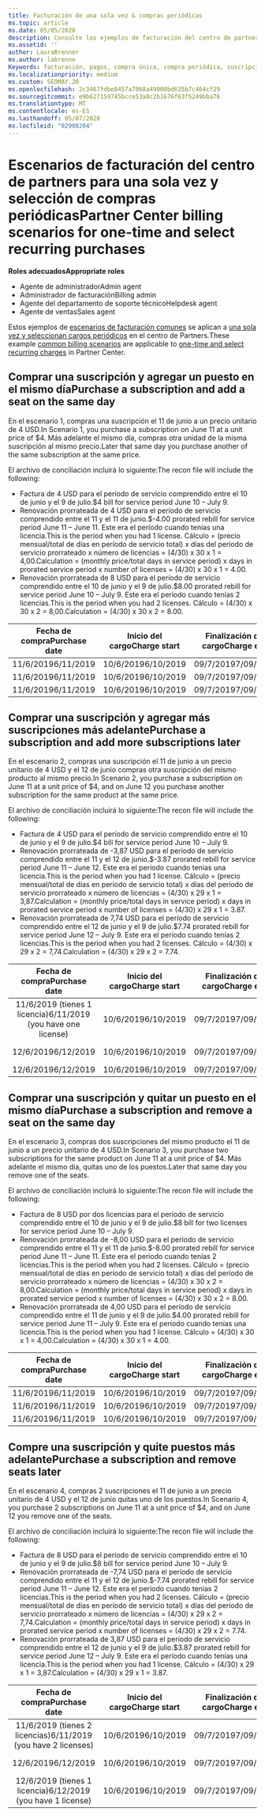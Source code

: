 ```yaml
---
title: Facturación de una sola vez & compras periódicas
ms.topic: article
ms.date: 05/05/2020
description: Consulte los ejemplos de facturación del centro de partners para una sola vez y seleccione compras periódicas; al adquirir suscripciones, agregar más suscripciones, agregar o quitar puestos.
ms.assetid: ''
author: LauraBrenner
ms.author: labrenne
Keywords: facturación, pagos, compra única, compra periódica, suscripciones, puestos
ms.localizationpriority: medium
ms.custom: SEOMAY.20
ms.openlocfilehash: 2c3467fdbe8457a7068a49000bd635b7c464cf29
ms.sourcegitcommit: e9b627159745bcce53a8c2b1676f63f5249bba76
ms.translationtype: MT
ms.contentlocale: es-ES
ms.lasthandoff: 05/07/2020
ms.locfileid: "82908204"
---
```

# <a name="partner-center-billing-scenarios-for-one-time-and-select-recurring-purchases"></a><span data-ttu-id="c6e18-104">Escenarios de facturación del centro de partners para una sola vez y selección de compras periódicas</span><span class="sxs-lookup"><span data-stu-id="c6e18-104">Partner Center billing scenarios for one-time and select recurring purchases</span></span>

<span data-ttu-id="c6e18-105">**Roles adecuados**</span><span class="sxs-lookup"><span data-stu-id="c6e18-105">**Appropriate roles**</span></span>

- <span data-ttu-id="c6e18-106">Agente de administrador</span><span class="sxs-lookup"><span data-stu-id="c6e18-106">Admin agent</span></span>
- <span data-ttu-id="c6e18-107">Administrador de facturación</span><span class="sxs-lookup"><span data-stu-id="c6e18-107">Billing admin</span></span>
- <span data-ttu-id="c6e18-108">Agente del departamento de soporte técnico</span><span class="sxs-lookup"><span data-stu-id="c6e18-108">Helpdesk agent</span></span>
- <span data-ttu-id="c6e18-109">Agente de ventas</span><span class="sxs-lookup"><span data-stu-id="c6e18-109">Sales agent</span></span>

<span data-ttu-id="c6e18-110">Estos ejemplos de [escenarios de facturación comunes](common-billing-scenarios.md) se aplican a [una sola vez y seleccionan cargos periódicos](one-time-and-recurring-billing.md) en el centro de Partners.</span><span class="sxs-lookup"><span data-stu-id="c6e18-110">These example [common billing scenarios](common-billing-scenarios.md) are applicable to [one-time and select recurring charges](one-time-and-recurring-billing.md) in Partner Center.</span></span>

## <a name="purchase-a-subscription-and-add-a-seat-on-the-same-day"></a><span data-ttu-id="c6e18-111">Comprar una suscripción y agregar un puesto en el mismo día</span><span class="sxs-lookup"><span data-stu-id="c6e18-111">Purchase a subscription and add a seat on the same day</span></span>

<span data-ttu-id="c6e18-112">En el escenario 1, compras una suscripción el 11 de junio a un precio unitario de 4 USD.</span><span class="sxs-lookup"><span data-stu-id="c6e18-112">In Scenario 1, you purchase a subscription on June 11 at a unit price of $4.</span></span> <span data-ttu-id="c6e18-113">Más adelante el mismo día, compras otra unidad de la misma suscripción al mismo precio.</span><span class="sxs-lookup"><span data-stu-id="c6e18-113">Later that same day you purchase another of the same subscription at the same price.</span></span>

<span data-ttu-id="c6e18-114">El archivo de conciliación incluirá lo siguiente:</span><span class="sxs-lookup"><span data-stu-id="c6e18-114">The recon file will include the following:</span></span>

- <span data-ttu-id="c6e18-115">Factura de 4 USD para el período de servicio comprendido entre el 10 de junio y el 9 de julio.</span><span class="sxs-lookup"><span data-stu-id="c6e18-115">$4 bill for service period June 10 – July 9.</span></span>
- <span data-ttu-id="c6e18-116">Renovación prorrateada de 4 USD para el período de servicio comprendido entre el 11 y el 11 de junio.</span><span class="sxs-lookup"><span data-stu-id="c6e18-116">$-4.00 prorated rebill for service period June 11 – June 11.</span></span> <span data-ttu-id="c6e18-117">Este era el período cuando tenías una licencia.</span><span class="sxs-lookup"><span data-stu-id="c6e18-117">This is the period when you had 1 license.</span></span> <span data-ttu-id="c6e18-118">Cálculo = (precio mensual/total de días en período de servicio total) x días del período de servicio prorrateado x número de licencias = (4/30) x 30 x 1 = 4,00.</span><span class="sxs-lookup"><span data-stu-id="c6e18-118">Calculation = (monthly price/total days in service period) x days in prorated service period x number of licenses = (4/30) x 30 x 1 = 4.00.</span></span>
- <span data-ttu-id="c6e18-119">Renovación prorrateada de 8 USD para el período de servicio comprendido entre el 10 de junio y el 9 de julio.</span><span class="sxs-lookup"><span data-stu-id="c6e18-119">$8.00 prorated rebill for service period June 10 – July 9.</span></span> <span data-ttu-id="c6e18-120">Este era el período cuando tenías 2 licencias.</span><span class="sxs-lookup"><span data-stu-id="c6e18-120">This is the period when you had 2 licenses.</span></span> <span data-ttu-id="c6e18-121">Cálculo = (4/30) x 30 x 2 = 8,00.</span><span class="sxs-lookup"><span data-stu-id="c6e18-121">Calculation = (4/30) x 30 x 2 = 8.00.</span></span>

|<span data-ttu-id="c6e18-122">**Fecha de compra**</span><span class="sxs-lookup"><span data-stu-id="c6e18-122">**Purchase date**</span></span>   |<span data-ttu-id="c6e18-123">**Inicio del cargo**</span><span class="sxs-lookup"><span data-stu-id="c6e18-123">**Charge start**</span></span> |<span data-ttu-id="c6e18-124">**Finalización del cargo**</span><span class="sxs-lookup"><span data-stu-id="c6e18-124">**Charge end**</span></span>  |<span data-ttu-id="c6e18-125">**Precio por unidad**</span><span class="sxs-lookup"><span data-stu-id="c6e18-125">**Unit price**</span></span>  |<span data-ttu-id="c6e18-126">**Cantidad**</span><span class="sxs-lookup"><span data-stu-id="c6e18-126">**Quantity**</span></span>  |<span data-ttu-id="c6e18-127">**Importe**</span><span class="sxs-lookup"><span data-stu-id="c6e18-127">**Amount**</span></span> |<span data-ttu-id="c6e18-128">**Tipo de cargo**</span><span class="sxs-lookup"><span data-stu-id="c6e18-128">**Charge type**</span></span> |
|:------:|:------:|:------:|:------:|:------:|:------:|:-----:|
|<span data-ttu-id="c6e18-129">11/6/2019</span><span class="sxs-lookup"><span data-stu-id="c6e18-129">6/11/2019</span></span>      |<span data-ttu-id="c6e18-130">10/6/2019</span><span class="sxs-lookup"><span data-stu-id="c6e18-130">6/10/2019</span></span>   |<span data-ttu-id="c6e18-131">09/7/2019</span><span class="sxs-lookup"><span data-stu-id="c6e18-131">7/09/2019</span></span>         |<span data-ttu-id="c6e18-132">4 USD</span><span class="sxs-lookup"><span data-stu-id="c6e18-132">$4</span></span>                |<span data-ttu-id="c6e18-133">1</span><span class="sxs-lookup"><span data-stu-id="c6e18-133">1</span></span>                 |<span data-ttu-id="c6e18-134">4 USD</span><span class="sxs-lookup"><span data-stu-id="c6e18-134">$4</span></span>            |<span data-ttu-id="c6e18-135">Nuevo</span><span class="sxs-lookup"><span data-stu-id="c6e18-135">New</span></span>         |
|<span data-ttu-id="c6e18-136">11/6/2019</span><span class="sxs-lookup"><span data-stu-id="c6e18-136">6/11/2019</span></span>     | <span data-ttu-id="c6e18-137">10/6/2019</span><span class="sxs-lookup"><span data-stu-id="c6e18-137">6/10/2019</span></span>    |<span data-ttu-id="c6e18-138">09/7/2019</span><span class="sxs-lookup"><span data-stu-id="c6e18-138">7/09/2019</span></span>        |<span data-ttu-id="c6e18-139">4 USD</span><span class="sxs-lookup"><span data-stu-id="c6e18-139">$4</span></span>        |<span data-ttu-id="c6e18-140">1</span><span class="sxs-lookup"><span data-stu-id="c6e18-140">1</span></span>        | <span data-ttu-id="c6e18-141">-4 USD</span><span class="sxs-lookup"><span data-stu-id="c6e18-141">-$4</span></span>       |<span data-ttu-id="c6e18-142">addQuantity</span><span class="sxs-lookup"><span data-stu-id="c6e18-142">addQuantity</span></span>           |
|<span data-ttu-id="c6e18-143">11/6/2019</span><span class="sxs-lookup"><span data-stu-id="c6e18-143">6/11/2019</span></span>     | <span data-ttu-id="c6e18-144">10/6/2019</span><span class="sxs-lookup"><span data-stu-id="c6e18-144">6/10/2019</span></span>    |<span data-ttu-id="c6e18-145">09/7/2019</span><span class="sxs-lookup"><span data-stu-id="c6e18-145">7/09/2019</span></span>        |<span data-ttu-id="c6e18-146">4 USD</span><span class="sxs-lookup"><span data-stu-id="c6e18-146">$4</span></span>        | <span data-ttu-id="c6e18-147">2</span><span class="sxs-lookup"><span data-stu-id="c6e18-147">2</span></span>      |<span data-ttu-id="c6e18-148">8 USD</span><span class="sxs-lookup"><span data-stu-id="c6e18-148">$8</span></span>         |<span data-ttu-id="c6e18-149">addQuantity</span><span class="sxs-lookup"><span data-stu-id="c6e18-149">addQuantity</span></span>           |

## <a name="purchase-a-subscription-and-add-more-subscriptions-later"></a><span data-ttu-id="c6e18-150">Comprar una suscripción y agregar más suscripciones más adelante</span><span class="sxs-lookup"><span data-stu-id="c6e18-150">Purchase a subscription and add more subscriptions later</span></span>

<span data-ttu-id="c6e18-151">En el escenario 2, compras una suscripción el 11 de junio a un precio unitario de 4 USD y el 12 de junio compras otra suscripción del mismo producto al mismo precio.</span><span class="sxs-lookup"><span data-stu-id="c6e18-151">In Scenario 2, you purchase a subscription on June 11 at a unit price of $4, and on June 12 you purchase another subscription for the same product at the same price.</span></span>

<span data-ttu-id="c6e18-152">El archivo de conciliación incluirá lo siguiente:</span><span class="sxs-lookup"><span data-stu-id="c6e18-152">The recon file will include the following:</span></span>

- <span data-ttu-id="c6e18-153">Factura de 4 USD para el período de servicio comprendido entre el 10 de junio y el 9 de julio.</span><span class="sxs-lookup"><span data-stu-id="c6e18-153">$4 bill for service period June 10 – July 9.</span></span>
- <span data-ttu-id="c6e18-154">Renovación prorrateada de -3,87 USD para el período de servicio comprendido entre el 11 y el 12 de junio.</span><span class="sxs-lookup"><span data-stu-id="c6e18-154">$-3.87 prorated rebill for service period June 11 – June 12.</span></span> <span data-ttu-id="c6e18-155">Este era el período cuando tenías una licencia.</span><span class="sxs-lookup"><span data-stu-id="c6e18-155">This is the period when you had 1 license.</span></span> <span data-ttu-id="c6e18-156">Cálculo = (precio mensual/total de días en período de servicio total) x días del período de servicio prorrateado x número de licencias = (4/30) x 29 x 1 = 3,87.</span><span class="sxs-lookup"><span data-stu-id="c6e18-156">Calculation = (monthly price/total days in service period) x days in prorated service period x number of licenses = (4/30) x 29 x 1 = 3.87.</span></span>
- <span data-ttu-id="c6e18-157">Renovación prorrateada de 7,74 USD para el período de servicio comprendido entre el 12 de junio y el 9 de julio.</span><span class="sxs-lookup"><span data-stu-id="c6e18-157">$7.74 prorated rebill for service period June 12 – July 9.</span></span> <span data-ttu-id="c6e18-158">Este era el período cuando tenías 2 licencias.</span><span class="sxs-lookup"><span data-stu-id="c6e18-158">This is the period when you had 2 licenses.</span></span> <span data-ttu-id="c6e18-159">Cálculo = (4/30) x 29 x 2 = 7,74.</span><span class="sxs-lookup"><span data-stu-id="c6e18-159">Calculation = (4/30) x 29 x 2 = 7.74.</span></span>

|<span data-ttu-id="c6e18-160">**Fecha de compra**</span><span class="sxs-lookup"><span data-stu-id="c6e18-160">**Purchase date**</span></span>   |<span data-ttu-id="c6e18-161">**Inicio del cargo**</span><span class="sxs-lookup"><span data-stu-id="c6e18-161">**Charge start**</span></span> |<span data-ttu-id="c6e18-162">**Finalización del cargo**</span><span class="sxs-lookup"><span data-stu-id="c6e18-162">**Charge end**</span></span>  |<span data-ttu-id="c6e18-163">**Precio por unidad**</span><span class="sxs-lookup"><span data-stu-id="c6e18-163">**Unit price**</span></span>  |<span data-ttu-id="c6e18-164">**Cantidad**</span><span class="sxs-lookup"><span data-stu-id="c6e18-164">**Quantity**</span></span>  |<span data-ttu-id="c6e18-165">**Importe**</span><span class="sxs-lookup"><span data-stu-id="c6e18-165">**Amount**</span></span> |<span data-ttu-id="c6e18-166">**Tipo de cargo**</span><span class="sxs-lookup"><span data-stu-id="c6e18-166">**Charge type**</span></span> |
|:------:|:------:|:------:|:------:|:------:|:------:|:-----:|
|<span data-ttu-id="c6e18-167">11/6/2019 (tienes 1 licencia)</span><span class="sxs-lookup"><span data-stu-id="c6e18-167">6/11/2019 (you have one license)</span></span>     |<span data-ttu-id="c6e18-168">10/6/2019</span><span class="sxs-lookup"><span data-stu-id="c6e18-168">6/10/2019</span></span>   |<span data-ttu-id="c6e18-169">09/7/2019</span><span class="sxs-lookup"><span data-stu-id="c6e18-169">7/09/2019</span></span>         |<span data-ttu-id="c6e18-170">4 USD</span><span class="sxs-lookup"><span data-stu-id="c6e18-170">$4</span></span>         |<span data-ttu-id="c6e18-171">1</span><span class="sxs-lookup"><span data-stu-id="c6e18-171">1</span></span>        |<span data-ttu-id="c6e18-172">4 USD</span><span class="sxs-lookup"><span data-stu-id="c6e18-172">$4</span></span>            |<span data-ttu-id="c6e18-173">Nuevo</span><span class="sxs-lookup"><span data-stu-id="c6e18-173">New</span></span>         |
|<span data-ttu-id="c6e18-174">12/6/2019</span><span class="sxs-lookup"><span data-stu-id="c6e18-174">6/12/2019</span></span>     | <span data-ttu-id="c6e18-175">10/6/2019</span><span class="sxs-lookup"><span data-stu-id="c6e18-175">6/10/2019</span></span>    |<span data-ttu-id="c6e18-176">09/7/2019</span><span class="sxs-lookup"><span data-stu-id="c6e18-176">7/09/2019</span></span>        |<span data-ttu-id="c6e18-177">4 USD</span><span class="sxs-lookup"><span data-stu-id="c6e18-177">$4</span></span>        |<span data-ttu-id="c6e18-178">1</span><span class="sxs-lookup"><span data-stu-id="c6e18-178">1</span></span>        | <span data-ttu-id="c6e18-179">-3,87 USD</span><span class="sxs-lookup"><span data-stu-id="c6e18-179">-$3.87</span></span>       |<span data-ttu-id="c6e18-180">addQuantity</span><span class="sxs-lookup"><span data-stu-id="c6e18-180">addQuantity</span></span>           |
|<span data-ttu-id="c6e18-181">12/6/2019</span><span class="sxs-lookup"><span data-stu-id="c6e18-181">6/12/2019</span></span>     | <span data-ttu-id="c6e18-182">10/6/2019</span><span class="sxs-lookup"><span data-stu-id="c6e18-182">6/10/2019</span></span>    |<span data-ttu-id="c6e18-183">09/7/2019</span><span class="sxs-lookup"><span data-stu-id="c6e18-183">7/09/2019</span></span>        |<span data-ttu-id="c6e18-184">4 USD</span><span class="sxs-lookup"><span data-stu-id="c6e18-184">$4</span></span>        | <span data-ttu-id="c6e18-185">2</span><span class="sxs-lookup"><span data-stu-id="c6e18-185">2</span></span>      |<span data-ttu-id="c6e18-186">7,74 USD</span><span class="sxs-lookup"><span data-stu-id="c6e18-186">$7.74</span></span>       |<span data-ttu-id="c6e18-187">addQuantity</span><span class="sxs-lookup"><span data-stu-id="c6e18-187">addQuantity</span></span>           |

## <a name="purchase-a-subscription-and-remove-a-seat-on-the-same-day"></a><span data-ttu-id="c6e18-188">Comprar una suscripción y quitar un puesto en el mismo día</span><span class="sxs-lookup"><span data-stu-id="c6e18-188">Purchase a subscription and remove a seat on the same day</span></span>

<span data-ttu-id="c6e18-189">En el escenario 3, compras dos suscripciones del mismo producto el 11 de junio a un precio unitario de 4 USD.</span><span class="sxs-lookup"><span data-stu-id="c6e18-189">In Scenario 3, you purchase two subscriptions for the same product on June 11 at a unit price of $4.</span></span> <span data-ttu-id="c6e18-190">Más adelante el mismo día, quitas uno de los puestos.</span><span class="sxs-lookup"><span data-stu-id="c6e18-190">Later that same day you remove one of the seats.</span></span>  

<span data-ttu-id="c6e18-191">El archivo de conciliación incluirá lo siguiente:</span><span class="sxs-lookup"><span data-stu-id="c6e18-191">The recon file will include the following:</span></span>

- <span data-ttu-id="c6e18-192">Factura de 8 USD por dos licencias para el período de servicio comprendido entre el 10 de junio y el 9 de julio.</span><span class="sxs-lookup"><span data-stu-id="c6e18-192">$8 bill for two licenses for service period June 10 – July 9.</span></span>
- <span data-ttu-id="c6e18-193">Renovación prorrateada de -8,00 USD para el período de servicio comprendido entre el 11 y el 11 de junio.</span><span class="sxs-lookup"><span data-stu-id="c6e18-193">$-8.00 prorated rebill for service period June 11 – June 11.</span></span> <span data-ttu-id="c6e18-194">Este era el período cuando tenías 2 licencias.</span><span class="sxs-lookup"><span data-stu-id="c6e18-194">This is the period when you had 2 licenses.</span></span> <span data-ttu-id="c6e18-195">Cálculo = (precio mensual/total de días en período de servicio total) x días del período de servicio prorrateado x número de licencias = (4/30) x 30 x 2 = 8,00.</span><span class="sxs-lookup"><span data-stu-id="c6e18-195">Calculation = (monthly price/total days in service period) x days in prorated service period x number of licenses = (4/30) x 30 x 2 = 8.00.</span></span>
- <span data-ttu-id="c6e18-196">Renovación prorrateada de 4,00 USD para el período de servicio comprendido entre el 11 de junio y el 9 de julio.</span><span class="sxs-lookup"><span data-stu-id="c6e18-196">$4.00 prorated rebill for service period June 11 – July 9.</span></span> <span data-ttu-id="c6e18-197">Este era el período cuando tenías una licencia.</span><span class="sxs-lookup"><span data-stu-id="c6e18-197">This is the period when you had 1 license.</span></span> <span data-ttu-id="c6e18-198">Cálculo = (4/30) x 30 x 1 = 4,00.</span><span class="sxs-lookup"><span data-stu-id="c6e18-198">Calculation = (4/30) x 30 x 1 = 4.00.</span></span>

|<span data-ttu-id="c6e18-199">**Fecha de compra**</span><span class="sxs-lookup"><span data-stu-id="c6e18-199">**Purchase date**</span></span>   |<span data-ttu-id="c6e18-200">**Inicio del cargo**</span><span class="sxs-lookup"><span data-stu-id="c6e18-200">**Charge start**</span></span> |<span data-ttu-id="c6e18-201">**Finalización del cargo**</span><span class="sxs-lookup"><span data-stu-id="c6e18-201">**Charge end**</span></span>  |<span data-ttu-id="c6e18-202">**Precio por unidad**</span><span class="sxs-lookup"><span data-stu-id="c6e18-202">**Unit price**</span></span>  |<span data-ttu-id="c6e18-203">**Cantidad**</span><span class="sxs-lookup"><span data-stu-id="c6e18-203">**Quantity**</span></span>  |<span data-ttu-id="c6e18-204">**Importe**</span><span class="sxs-lookup"><span data-stu-id="c6e18-204">**Amount**</span></span> |<span data-ttu-id="c6e18-205">**Tipo de cargo**</span><span class="sxs-lookup"><span data-stu-id="c6e18-205">**Charge type**</span></span> |
|:------:|:------:|:------:|:------:|:------:|:------:|:-----:|
|<span data-ttu-id="c6e18-206">11/6/2019</span><span class="sxs-lookup"><span data-stu-id="c6e18-206">6/11/2019</span></span>      |<span data-ttu-id="c6e18-207">10/6/2019</span><span class="sxs-lookup"><span data-stu-id="c6e18-207">6/10/2019</span></span>   |<span data-ttu-id="c6e18-208">09/7/2019</span><span class="sxs-lookup"><span data-stu-id="c6e18-208">7/09/2019</span></span>         |<span data-ttu-id="c6e18-209">4 USD</span><span class="sxs-lookup"><span data-stu-id="c6e18-209">$4</span></span>                |<span data-ttu-id="c6e18-210">2</span><span class="sxs-lookup"><span data-stu-id="c6e18-210">2</span></span>                 |<span data-ttu-id="c6e18-211">8 USD</span><span class="sxs-lookup"><span data-stu-id="c6e18-211">$8</span></span>            |<span data-ttu-id="c6e18-212">Nuevo</span><span class="sxs-lookup"><span data-stu-id="c6e18-212">New</span></span>         |
|<span data-ttu-id="c6e18-213">11/6/2019</span><span class="sxs-lookup"><span data-stu-id="c6e18-213">6/11/2019</span></span>     | <span data-ttu-id="c6e18-214">10/6/2019</span><span class="sxs-lookup"><span data-stu-id="c6e18-214">6/10/2019</span></span>    |<span data-ttu-id="c6e18-215">09/7/2019</span><span class="sxs-lookup"><span data-stu-id="c6e18-215">7/09/2019</span></span>        |<span data-ttu-id="c6e18-216">4 USD</span><span class="sxs-lookup"><span data-stu-id="c6e18-216">$4</span></span>        |<span data-ttu-id="c6e18-217">2</span><span class="sxs-lookup"><span data-stu-id="c6e18-217">2</span></span>        | <span data-ttu-id="c6e18-218">-8 USD</span><span class="sxs-lookup"><span data-stu-id="c6e18-218">-$8</span></span>       |<span data-ttu-id="c6e18-219">removeQuantity</span><span class="sxs-lookup"><span data-stu-id="c6e18-219">removeQuantity</span></span>           |
|<span data-ttu-id="c6e18-220">11/6/2019</span><span class="sxs-lookup"><span data-stu-id="c6e18-220">6/11/2019</span></span>     | <span data-ttu-id="c6e18-221">10/6/2019</span><span class="sxs-lookup"><span data-stu-id="c6e18-221">6/10/2019</span></span>    |<span data-ttu-id="c6e18-222">09/7/2019</span><span class="sxs-lookup"><span data-stu-id="c6e18-222">7/09/2019</span></span>        |<span data-ttu-id="c6e18-223">4 USD</span><span class="sxs-lookup"><span data-stu-id="c6e18-223">$4</span></span>        | <span data-ttu-id="c6e18-224">1</span><span class="sxs-lookup"><span data-stu-id="c6e18-224">1</span></span>      |<span data-ttu-id="c6e18-225">4 USD</span><span class="sxs-lookup"><span data-stu-id="c6e18-225">$4</span></span>         |<span data-ttu-id="c6e18-226">removeQuantity</span><span class="sxs-lookup"><span data-stu-id="c6e18-226">removeQuantity</span></span>           |

## <a name="purchase-a-subscription-and-remove-seats-later"></a><span data-ttu-id="c6e18-227">Compre una suscripción y quite puestos más adelante</span><span class="sxs-lookup"><span data-stu-id="c6e18-227">Purchase a subscription and remove seats later</span></span>

<span data-ttu-id="c6e18-228">En el escenario 4, compras 2 suscripciones el 11 de junio a un precio unitario de 4 USD y el 12 de junio quitas uno de los puestos.</span><span class="sxs-lookup"><span data-stu-id="c6e18-228">In Scenario 4, you purchase 2 subscriptions on June 11 at a unit price of $4, and on June 12 you remove one of the seats.</span></span>

<span data-ttu-id="c6e18-229">El archivo de conciliación incluirá lo siguiente:</span><span class="sxs-lookup"><span data-stu-id="c6e18-229">The recon file will include the following:</span></span>

- <span data-ttu-id="c6e18-230">Factura de 8 USD para el período de servicio comprendido entre el 10 de junio y el 9 de julio.</span><span class="sxs-lookup"><span data-stu-id="c6e18-230">$8 bill for service period June 10 – July 9.</span></span>
- <span data-ttu-id="c6e18-231">Renovación prorrateada de -7,74 USD para el período de servicio comprendido entre el 11 y el 12 de junio.</span><span class="sxs-lookup"><span data-stu-id="c6e18-231">$-7.74 prorated rebill for service period June 11 – June 12.</span></span> <span data-ttu-id="c6e18-232">Este era el período cuando tenías 2 licencias.</span><span class="sxs-lookup"><span data-stu-id="c6e18-232">This is the period when you had 2 licenses.</span></span> <span data-ttu-id="c6e18-233">Cálculo = (precio mensual/total de días en período de servicio total) x días del período de servicio prorrateado x número de licencias = (4/30) x 29 x 2 = 7,74.</span><span class="sxs-lookup"><span data-stu-id="c6e18-233">Calculation = (monthly price/total days in service period) x days in prorated service period x number of licenses = (4/30) x 29 x 2 = 7.74.</span></span>
- <span data-ttu-id="c6e18-234">Renovación prorrateada de 3,87 USD para el período de servicio comprendido entre el 12 de junio y el 9 de julio.</span><span class="sxs-lookup"><span data-stu-id="c6e18-234">$3.87 prorated rebill for service period June 12 – July 9.</span></span> <span data-ttu-id="c6e18-235">Este era el período cuando tenías una licencia.</span><span class="sxs-lookup"><span data-stu-id="c6e18-235">This is the period when you had 1 license.</span></span> <span data-ttu-id="c6e18-236">Cálculo = (4/30) x 29 x 1 = 3,87.</span><span class="sxs-lookup"><span data-stu-id="c6e18-236">Calculation = (4/30) x 29 x 1 = 3.87.</span></span>

|<span data-ttu-id="c6e18-237">**Fecha de compra**</span><span class="sxs-lookup"><span data-stu-id="c6e18-237">**Purchase date**</span></span>   |<span data-ttu-id="c6e18-238">**Inicio del cargo**</span><span class="sxs-lookup"><span data-stu-id="c6e18-238">**Charge start**</span></span> |<span data-ttu-id="c6e18-239">**Finalización del cargo**</span><span class="sxs-lookup"><span data-stu-id="c6e18-239">**Charge end**</span></span>  |<span data-ttu-id="c6e18-240">**Precio por unidad**</span><span class="sxs-lookup"><span data-stu-id="c6e18-240">**Unit price**</span></span>  |<span data-ttu-id="c6e18-241">**Cantidad**</span><span class="sxs-lookup"><span data-stu-id="c6e18-241">**Quantity**</span></span>  |<span data-ttu-id="c6e18-242">**Importe**</span><span class="sxs-lookup"><span data-stu-id="c6e18-242">**Amount**</span></span> |<span data-ttu-id="c6e18-243">**Tipo de cargo**</span><span class="sxs-lookup"><span data-stu-id="c6e18-243">**Charge type**</span></span> |
|:------:|:------:|:------:|:------:|:------:|:------:|:-----:|
|<span data-ttu-id="c6e18-244">11/6/2019 (tienes 2 licencias)</span><span class="sxs-lookup"><span data-stu-id="c6e18-244">6/11/2019 (you have 2 licenses)</span></span>     |<span data-ttu-id="c6e18-245">10/6/2019</span><span class="sxs-lookup"><span data-stu-id="c6e18-245">6/10/2019</span></span>   |<span data-ttu-id="c6e18-246">09/7/2019</span><span class="sxs-lookup"><span data-stu-id="c6e18-246">7/09/2019</span></span>         |<span data-ttu-id="c6e18-247">4 USD</span><span class="sxs-lookup"><span data-stu-id="c6e18-247">$4</span></span>         |<span data-ttu-id="c6e18-248">2</span><span class="sxs-lookup"><span data-stu-id="c6e18-248">2</span></span>        |<span data-ttu-id="c6e18-249">8 USD</span><span class="sxs-lookup"><span data-stu-id="c6e18-249">$8</span></span>       |<span data-ttu-id="c6e18-250">Nuevo</span><span class="sxs-lookup"><span data-stu-id="c6e18-250">New</span></span>       |
|<span data-ttu-id="c6e18-251">12/6/2019</span><span class="sxs-lookup"><span data-stu-id="c6e18-251">6/12/2019</span></span>     | <span data-ttu-id="c6e18-252">10/6/2019</span><span class="sxs-lookup"><span data-stu-id="c6e18-252">6/10/2019</span></span>    |<span data-ttu-id="c6e18-253">09/7/2019</span><span class="sxs-lookup"><span data-stu-id="c6e18-253">7/09/2019</span></span>        |<span data-ttu-id="c6e18-254">4 USD</span><span class="sxs-lookup"><span data-stu-id="c6e18-254">$4</span></span>        |<span data-ttu-id="c6e18-255">2</span><span class="sxs-lookup"><span data-stu-id="c6e18-255">2</span></span>        | <span data-ttu-id="c6e18-256">-7,74 USD</span><span class="sxs-lookup"><span data-stu-id="c6e18-256">-$7.74</span></span>       |<span data-ttu-id="c6e18-257">removeQuantity</span><span class="sxs-lookup"><span data-stu-id="c6e18-257">removeQuantity</span></span>           |
|<span data-ttu-id="c6e18-258">12/6/2019 (tienes 1 licencia)</span><span class="sxs-lookup"><span data-stu-id="c6e18-258">6/12/2019 (you have 1 license)</span></span>    | <span data-ttu-id="c6e18-259">10/6/2019</span><span class="sxs-lookup"><span data-stu-id="c6e18-259">6/10/2019</span></span>    |<span data-ttu-id="c6e18-260">09/7/2019</span><span class="sxs-lookup"><span data-stu-id="c6e18-260">7/09/2019</span></span>   |<span data-ttu-id="c6e18-261">4 USD</span><span class="sxs-lookup"><span data-stu-id="c6e18-261">$4</span></span>    |<span data-ttu-id="c6e18-262">1</span><span class="sxs-lookup"><span data-stu-id="c6e18-262">1</span></span>      |<span data-ttu-id="c6e18-263">3,87 USD</span><span class="sxs-lookup"><span data-stu-id="c6e18-263">$3.87</span></span>    |<span data-ttu-id="c6e18-264">removeQuantity</span><span class="sxs-lookup"><span data-stu-id="c6e18-264">removeQuantity</span></span> |
